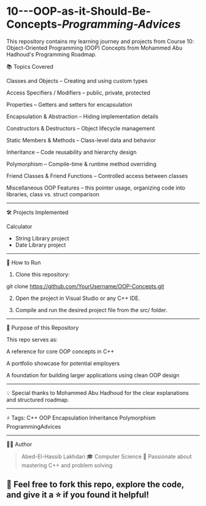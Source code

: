 # 10---OOP-as-it-Should-Be-Concepts-_Programming-Advices_
This repository contains my learning journey and projects from Course 10: Object-Oriented Programming (OOP) Concepts from Mohammed Abu Hadhoud's Programming Roadmap.

📚 Topics Covered

Classes and Objects – Creating and using custom types

Access Specifiers / Modifiers – public, private, protected

Properties – Getters and setters for encapsulation

Encapsulation & Abstraction – Hiding implementation details

Constructors & Destructors – Object lifecycle management

Static Members & Methods – Class-level data and behavior

Inheritance – Code reusability and hierarchy design

Polymorphism – Compile-time & runtime method overriding

Friend Classes & Friend Functions – Controlled access between classes

Miscellaneous OOP Features – this pointer usage, organizing code into libraries, class vs. struct comparison



---

🛠 Projects Implemented

Calculator 
- String Library project
- Date Library project



---

🚀 How to Run

1. Clone this repository:

git clone https://github.com/YourUsername/OOP-Concepts.git


2. Open the project in Visual Studio or any C++ IDE.


3. Compile and run the desired project file from the src/ folder.




---

🎯 Purpose of this Repository

This repo serves as:

A reference for core OOP concepts in C++

A portfolio showcase for potential employers

A foundation for building larger applications using clean OOP design



---

💡 Special thanks to Mohammed Abu Hadhoud for the clear explanations and structured roadmap.


---

⚡️ Tags: C++ OOP Encapsulation Inheritance Polymorphism ProgrammingAdvices


---
🧑‍💻 Author

> Abed-El-Hassib Lakhdari
🎓 Computer Science 
🚀 Passionate about mastering C++ and problem solving
> 
## 🌟 Feel free to fork this repo, explore the code, and give it a ⭐️ if you found it helpful!
